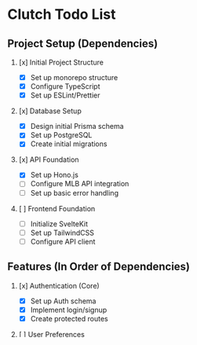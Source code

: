 # Clutch Todo List

## Project Setup (Dependencies)

1. [x] Initial Project Structure

   - [x] Set up monorepo structure
   - [x] Configure TypeScript
   - [x] Set up ESLint/Prettier

2. [x] Database Setup

   - [x] Design initial Prisma schema
   - [x] Set up PostgreSQL
   - [x] Create initial migrations

3. [x] API Foundation

   - [x] Set up Hono.js
   - [ ] Configure MLB API integration
   - [ ] Set up basic error handling

4. [ ] Frontend Foundation
   - [ ] Initialize SvelteKit
   - [ ] Set up TailwindCSS
   - [ ] Configure API client

## Features (In Order of Dependencies)

1. [x] Authentication (Core)

   - [x] Set up Auth schema
   - [x] Implement login/signup
   - [x] Create protected routes

2. [ ] User Preferences

   - [ ] Team selection
   - [ ] Player selection
   - [ ] Content preferences
   - [ ] Store user preferences

3. [ ] MLB Integration

   - [ ] Fetch game schedules
   - [ ] Get team rosters
   - [ ] Retrieve game highlights
   - [ ] Store game/highlight data

4. [ ] Video Processing

   - [ ] Set up FFMPEG
   - [ ] Create processing queue
   - [ ] Basic highlight extraction
   - [ ] Store processed videos

5. [ ] AI Integration

   - [ ] Configure Gemini
   - [ ] Process video insights
   - [ ] Generate strategic analysis
   - [ ] Store AI insights

6. [ ] Content Feed
   - [ ] Create video player
   - [ ] Implement feed UI
   - [ ] Add stats overlay
   - [ ] Like/save functionality

Each feature builds upon the previous ones, ensuring a logical development flow.

```js
interface ActionDetectionConfig {
  motionThreshold: number;
  audioThreshold: number;
  sceneThreshold: number;
  regionOfInterest: {
    pitcher: BoundingBox,
    batter: BoundingBox,
  };
}

async function detectBaseballActions(video: string) {
  // 1. Initial Scene Detection
  const scenes = await detectScenes(video, config.sceneThreshold);

  // 2. For each scene, analyze:
  const actions = await Promise.all(
    scenes.map(async (scene) => {
      // a. Motion in ROIs (pitcher's mound, batter's box)
      const motionVectors = await getMotionVectors(
        scene,
        config.regionOfInterest
      );

      // b. Audio peaks
      const audioMarkers = await detectAudioPeaks(scene, config.audioThreshold);

      // c. Correlate signals
      return correlateSignals(motionVectors, audioMarkers);
    })
  );

  // 3. Extract frames around confirmed actions
  const actionFrames = await extractActionFrames(actions, {
    beforeAction: 1000, // ms
    afterAction: 2000, // ms
  });

  return actionFrames;
}
```

